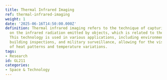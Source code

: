```yaml
---
title: Thermal Infrared Imaging
ref: thermal-infrared-imaging
weight: 1
date: '2025-06-16T14:50:00.000Z'
definition: Thermal infrared imaging refers to the technique of capturing images based
  on the infrared radiation emitted by objects, which is related to their temperature.
  This technology is used in various applications, including environmental monitoring,
  building inspections, and military surveillance, allowing for the visualization
  of heat patterns and temperature variations.
tags:
- Research
id: GL211
categories:
- Space & Technology
---
```


